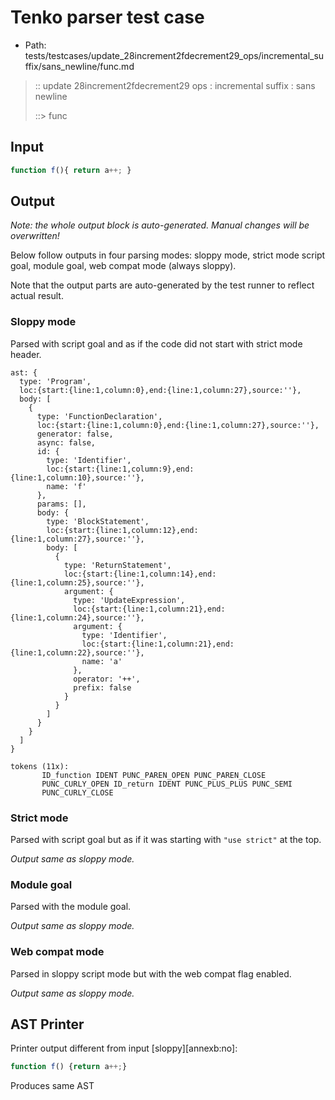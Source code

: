 # Tenko parser test case

- Path: tests/testcases/update_28increment2fdecrement29_ops/incremental_suffix/sans_newline/func.md

> :: update 28increment2fdecrement29 ops : incremental suffix : sans newline
>
> ::> func

## Input

`````js
function f(){ return a++; }
`````

## Output

_Note: the whole output block is auto-generated. Manual changes will be overwritten!_

Below follow outputs in four parsing modes: sloppy mode, strict mode script goal, module goal, web compat mode (always sloppy).

Note that the output parts are auto-generated by the test runner to reflect actual result.

### Sloppy mode

Parsed with script goal and as if the code did not start with strict mode header.

`````
ast: {
  type: 'Program',
  loc:{start:{line:1,column:0},end:{line:1,column:27},source:''},
  body: [
    {
      type: 'FunctionDeclaration',
      loc:{start:{line:1,column:0},end:{line:1,column:27},source:''},
      generator: false,
      async: false,
      id: {
        type: 'Identifier',
        loc:{start:{line:1,column:9},end:{line:1,column:10},source:''},
        name: 'f'
      },
      params: [],
      body: {
        type: 'BlockStatement',
        loc:{start:{line:1,column:12},end:{line:1,column:27},source:''},
        body: [
          {
            type: 'ReturnStatement',
            loc:{start:{line:1,column:14},end:{line:1,column:25},source:''},
            argument: {
              type: 'UpdateExpression',
              loc:{start:{line:1,column:21},end:{line:1,column:24},source:''},
              argument: {
                type: 'Identifier',
                loc:{start:{line:1,column:21},end:{line:1,column:22},source:''},
                name: 'a'
              },
              operator: '++',
              prefix: false
            }
          }
        ]
      }
    }
  ]
}

tokens (11x):
       ID_function IDENT PUNC_PAREN_OPEN PUNC_PAREN_CLOSE
       PUNC_CURLY_OPEN ID_return IDENT PUNC_PLUS_PLUS PUNC_SEMI
       PUNC_CURLY_CLOSE
`````

### Strict mode

Parsed with script goal but as if it was starting with `"use strict"` at the top.

_Output same as sloppy mode._

### Module goal

Parsed with the module goal.

_Output same as sloppy mode._

### Web compat mode

Parsed in sloppy script mode but with the web compat flag enabled.

_Output same as sloppy mode._

## AST Printer

Printer output different from input [sloppy][annexb:no]:

````js
function f() {return a++;}
````

Produces same AST
